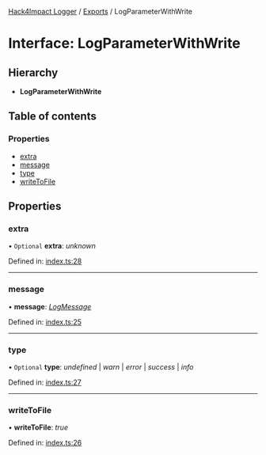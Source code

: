 [Hack4Impact Logger](https://github.com/hack4impact/logger/tree/main/docs/README.md) / [Exports](https://github.com/hack4impact/logger/tree/main/docs/modules.md) / LogParameterWithWrite

# Interface: LogParameterWithWrite

## Hierarchy

- **LogParameterWithWrite**

## Table of contents

### Properties

- [extra](https://github.com/hack4impact/logger/tree/main/docs/interfaces/logparameterwithwrite.md#extra)
- [message](https://github.com/hack4impact/logger/tree/main/docs/interfaces/logparameterwithwrite.md#message)
- [type](https://github.com/hack4impact/logger/tree/main/docs/interfaces/logparameterwithwrite.md#type)
- [writeToFile](https://github.com/hack4impact/logger/tree/main/docs/interfaces/logparameterwithwrite.md#writetofile)

## Properties

### extra

• `Optional` **extra**: _unknown_

Defined in: [index.ts:28](https://github.com/hack4impact/logger/blob/5fb6edf/src/index.ts#L28)

---

### message

• **message**: [_LogMessage_](https://github.com/hack4impact/logger/tree/main/docs/modules.md#logmessage)

Defined in: [index.ts:25](https://github.com/hack4impact/logger/blob/5fb6edf/src/index.ts#L25)

---

### type

• `Optional` **type**: _undefined_ \| _warn_ \| _error_ \| _success_ \| _info_

Defined in: [index.ts:27](https://github.com/hack4impact/logger/blob/5fb6edf/src/index.ts#L27)

---

### writeToFile

• **writeToFile**: _true_

Defined in: [index.ts:26](https://github.com/hack4impact/logger/blob/5fb6edf/src/index.ts#L26)
